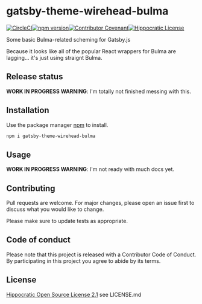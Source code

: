 # gatsby-theme-wirehead-bulma

[![CircleCI](https://circleci.com/gh/wirehead/gatsby-theme-wirehead-bulma.svg?style=svg)](https://circleci.com/gh/wirehead/gatsby-theme-wirehead-bulma)[![npm version](https://badge.fury.io/js/gatsby-theme-wirehead-bulma.svg)](https://www.npmjs.com/package/gatsby-theme-wirehead-bulma)[![Contributor Covenant](https://img.shields.io/badge/Contributor%20Covenant-v2.0%20adopted-ff69b4.svg)](code_of_conduct.md)[![Hippocratic License](https://img.shields.io/badge/license-Hippocratic%20OSL%202.1-4baaaa)](https://firstdonoharm.dev/)

Some basic Bulma-related scheming for Gatsby.js

Because it looks like all of the popular React wrappers for Bulma are lagging... it's just using straignt Bulma.

## Release status

**WORK IN PROGRESS WARNING**: I'm totally not finished messing with this.

## Installation

Use the package manager [npm](https://https://www.npmjs.com/) to install.

```bash
npm i gatsby-theme-wirehead-bulma
```

## Usage

**WORK IN PROGRESS WARNING**: I'm not ready with much docs yet.

## Contributing

Pull requests are welcome. For major changes, please open an issue first to discuss what you would like to change.

Please make sure to update tests as appropriate.

## Code of conduct

Please note that this project is released with a Contributor Code of Conduct. By participating in this project you agree to abide by its terms.

## License

[Hippocratic Open Source License 2.1](https://firstdonoharm.dev/) see LICENSE.md